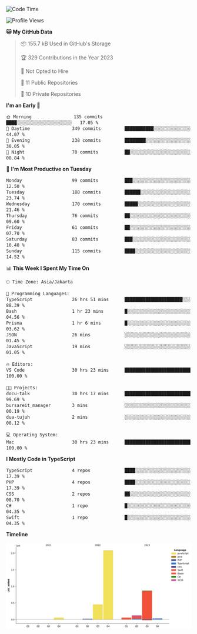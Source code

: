 <!--START_SECTION:waka-->
![Code Time](http://img.shields.io/badge/Code%20Time-280%20hrs%2034%20mins-blue)

![Profile Views](http://img.shields.io/badge/Profile%20Views-0-blue)

**🐱 My GitHub Data** 

> 📦 155.7 kB Used in GitHub's Storage 
 > 
> 🏆 329 Contributions in the Year 2023
 > 
> 🚫 Not Opted to Hire
 > 
> 📜 11 Public Repositories 
 > 
> 🔑 10 Private Repositories 
 > 
**I'm an Early 🐤** 

```text
🌞 Morning                135 commits         ████░░░░░░░░░░░░░░░░░░░░░   17.05 % 
🌆 Daytime                349 commits         ███████████░░░░░░░░░░░░░░   44.07 % 
🌃 Evening                238 commits         ████████░░░░░░░░░░░░░░░░░   30.05 % 
🌙 Night                  70 commits          ██░░░░░░░░░░░░░░░░░░░░░░░   08.84 % 
```
📅 **I'm Most Productive on Tuesday** 

```text
Monday                   99 commits          ███░░░░░░░░░░░░░░░░░░░░░░   12.50 % 
Tuesday                  188 commits         ██████░░░░░░░░░░░░░░░░░░░   23.74 % 
Wednesday                170 commits         █████░░░░░░░░░░░░░░░░░░░░   21.46 % 
Thursday                 76 commits          ██░░░░░░░░░░░░░░░░░░░░░░░   09.60 % 
Friday                   61 commits          ██░░░░░░░░░░░░░░░░░░░░░░░   07.70 % 
Saturday                 83 commits          ███░░░░░░░░░░░░░░░░░░░░░░   10.48 % 
Sunday                   115 commits         ████░░░░░░░░░░░░░░░░░░░░░   14.52 % 
```


📊 **This Week I Spent My Time On** 

```text
🕑︎ Time Zone: Asia/Jakarta

💬 Programming Languages: 
TypeScript               26 hrs 51 mins      ██████████████████████░░░   88.39 % 
Bash                     1 hr 23 mins        █░░░░░░░░░░░░░░░░░░░░░░░░   04.56 % 
Prisma                   1 hr 6 mins         █░░░░░░░░░░░░░░░░░░░░░░░░   03.62 % 
JSON                     26 mins             ░░░░░░░░░░░░░░░░░░░░░░░░░   01.45 % 
JavaScript               19 mins             ░░░░░░░░░░░░░░░░░░░░░░░░░   01.05 % 

🔥 Editors: 
VS Code                  30 hrs 23 mins      █████████████████████████   100.00 % 

🐱‍💻 Projects: 
docu-talk                30 hrs 17 mins      █████████████████████████   99.69 % 
bursareit_manager        3 mins              ░░░░░░░░░░░░░░░░░░░░░░░░░   00.19 % 
dua-tujuh                2 mins              ░░░░░░░░░░░░░░░░░░░░░░░░░   00.12 % 

💻 Operating System: 
Mac                      30 hrs 23 mins      █████████████████████████   100.00 % 
```

**I Mostly Code in TypeScript** 

```text
TypeScript               4 repos             ████░░░░░░░░░░░░░░░░░░░░░   17.39 % 
PHP                      4 repos             ████░░░░░░░░░░░░░░░░░░░░░   17.39 % 
CSS                      2 repos             ██░░░░░░░░░░░░░░░░░░░░░░░   08.70 % 
C#                       1 repo              █░░░░░░░░░░░░░░░░░░░░░░░░   04.35 % 
Swift                    1 repo              █░░░░░░░░░░░░░░░░░░░░░░░░   04.35 % 
```



**Timeline**

![Lines of Code chart](https://raw.githubusercontent.com/brstreet2/brstreet2/main/assets/bar_graph.png)


<!--END_SECTION:waka-->
